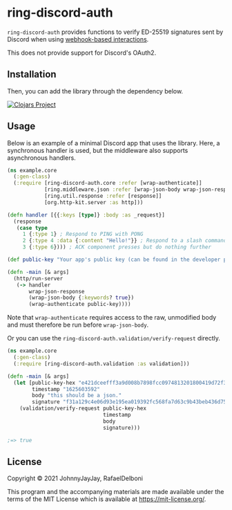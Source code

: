 # ring-discord-auth

`ring-discord-auth` provides functions to verify ED-25519 signatures sent by Discord when using [webhook-based interactions](https://discord.com/developers/docs/interactions/slash-commands#receiving-an-interaction).

This does not provide support for Discord's OAuth2.

## Installation

Then, you can add the library through the dependency below.

[![Clojars Project](https://img.shields.io/clojars/v/com.github.johnnyjayjay/ring-discord-auth.svg)](https://clojars.org/com.github.johnnyjayjay/ring-discord-auth)

## Usage

Below is an example of a minimal Discord app that uses the library. Here, a synchronous handler is used, but the middleware also supports asynchronous handlers.

``` clojure
(ns example.core
  (:gen-class)
  (:require [ring-discord-auth.core :refer [wrap-authenticate]]
            [ring.middleware.json :refer [wrap-json-body wrap-json-response]]
            [ring.util.response :refer [response]]
            [org.http-kit.server :as http]))

(defn handler [{{:keys [type]} :body :as _request}]
  (response
   (case type
     1 {:type 1} ; Respond to PING with PONG
     2 {:type 4 :data {:content "Hello!"}} ; Respond to a slash command with "Hello!"
     3 {:type 6}))) ; ACK component presses but do nothing further

(def public-key "Your app's public key (can be found in the developer portal)")

(defn -main [& args]
  (http/run-server
   (-> handler
       wrap-json-response
       (wrap-json-body {:keywords? true})
       (wrap-authenticate public-key))))
```

Note that `wrap-authenticate` requires access to the raw, unmodified body and must therefore be run before `wrap-json-body`.

Or you can use the `ring-discord-auth.validation/verify-request` directly.

```clojure
(ns example.core
  (:gen-class)
  (:require [ring-discord-auth.validation :as validation]))

(defn -main [& args]
  (let [public-key-hex "e421dceefff3a9d008b7898fcc0974813201800419d72f36d51e010d6a0acb71"
        timestamp "1625603592"
        body "this should be a json."
        signature "f31a129c4e06d93e195ea019392fc568fa7d63c9b43beb436d75f6826d5e5d36270763ee438f13ad5686ed310e8fa3253426af798927bf69cee2ff21be589109"]
    (validation/verify-request public-key-hex
                               timestamp
                               body
                               signature)))

;=> true
```

## License

Copyright © 2021 JohnnyJayJay, RafaelDelboni

This program and the accompanying materials are made available under the
terms of the MIT License which is available at
https://mit-license.org/.
